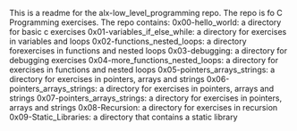 This is a readme for the alx-low_level_programming repo.
The repo is fo C Programming exercises.
The repo contains:
0x00-hello_world: a directory for basic c exercises
0x01-variables_if_else_while: a directory for exercises in variables and loops
0x02-functions_nested_loops: a directory forexercises in functions and nested loops
0x03-debugging: a directory for debugging exercises
0x04-more_functions_nested_loops: a directory for  exercises in functions and nested loops
0x05-pointers_arrays_strings: a directory for exercises in pointers, arrays and strings
0x06-pointers_arrays_strings: a directory for exercises in pointers, arrays and strings
0x07-pointers_arrays_strings: a directory for exercises in pointers, arrays and strings
0x08-Recursion: a directory for exercises in recursion
0x09-Static_Libraries: a directory that contains a static library

